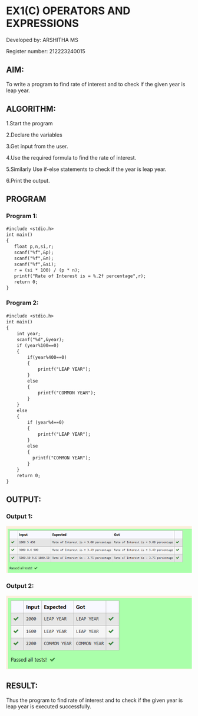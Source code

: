 # EX1(C) OPERATORS AND EXPRESSIONS
Developed by: ARSHITHA MS

Register number: 212223240015
 ## AIM:
 To write a program to find rate of interest and to check if the given year is leap year.
 ## ALGORITHM:
 1.Start the program

 2.Declare the variables

 3.Get input from the user.

 4.Use the required formula to find the rate of interest.
 
 5.Similarly Use if-else statements to check if the year is leap year.

 6.Print the output.
 ## PROGRAM
 ### Program 1:
 ```
#include <stdio.h>
int main()
{
    float p,n,si,r;
    scanf("%f",&p);
    scanf("%f",&n);
    scanf("%f",&si);
    r = (si * 100) / (p * n);
    printf("Rate of Interest is = %.2f percentage",r);
    return 0;
}
```
### Program 2:
```
#include <stdio.h>
int main()
{
    int year;
    scanf("%d",&year);
    if (year%100==0)
    {
        if(year%400==0)
        {
            printf("LEAP YEAR");
        }
        else
        {
            printf("COMMON YEAR");
        }
    }
    else
    {
        if (year%4==0)
        {
            printf("LEAP YEAR");
        }
        else
        {
          printf("COMMON YEAR");  
        }
    }
    return 0;
}
```

## OUTPUT:
### Output 1:
![alt text](image-1.png)


### Output 2:
![alt text](image.png)
## RESULT:
Thus the program to find rate of interest and to check if the given year is leap year is executed successfully.